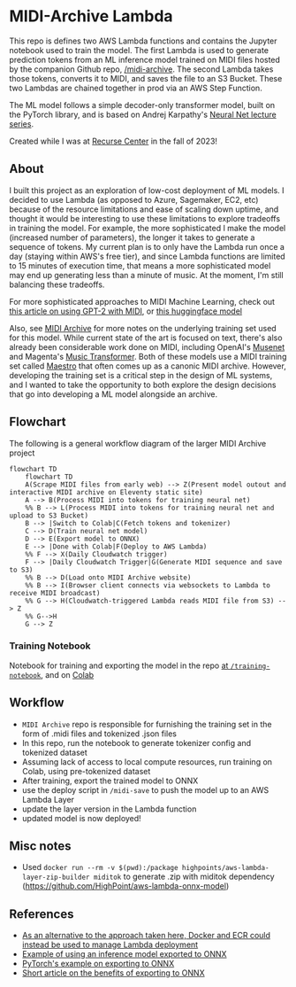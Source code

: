 # MIDI-Archive Lambda
This repo is defines two AWS Lambda functions and contains the Jupyter notebook used to train the model. The first Lambda is used to generate prediction tokens from an ML inference model trained on MIDI files hosted by the companion Github repo, [/midi-archive](https://github.com/reubenson/midi-archive). The second Lambda takes those tokens, converts it to MIDI, and saves the file to an S3 Bucket. These two Lambdas are chained together in prod via an AWS Step Function.

The ML model follows a simple decoder-only transformer model, built on the PyTorch library, and is based on Andrej Karpathy's [Neural Net lecture series](https://karpathy.ai/zero-to-hero.html).

Created while I was at [Recurse Center](https://recurse.com/) in the fall of 2023!

## About
I built this project as an exploration of low-cost deployment of ML models. I decided to use Lambda (as opposed to Azure, Sagemaker, EC2, etc) because of the resource limitations and ease of scaling down uptime, and thought it would be interesting to use these limitations to explore tradeoffs in training the model. For example, the more sophisticated I make the model (increased number of parameters), the longer it takes to generate a sequence of tokens. My current plan is to only have the Lambda run once a day (staying within AWS's free tier), and since Lambda functions are limited to 15 minutes of execution time, that means a more sophisticated model may end up generating less than a minute of music. At the moment, I'm still balancing these tradeoffs.

For more sophisticated approaches to MIDI Machine Learning, check out [this article on using GPT-2 with MIDI](https://huggingface.co/blog/juancopi81/using-hugging-face-to-train-a-gpt-2-model-for-musi), or [this huggingface model](https://huggingface.co/krasserm/perceiver-ar-sam-giant-midi)

Also, see [MIDI Archive](https://github.com/reubenson/midi-archive) for more notes on the underlying training set used for this model. While current state of the art is focused on text, there's also already been considerable work done on MIDI, including OpenAI's [Musenet](https://openai.com/research/musenet) and Magenta's [Music Transformer](https://magenta.tensorflow.org/music-transformer). Both of these models use a MIDI training set called [Maestro](https://magenta.tensorflow.org/datasets/maestro) that often comes up as a canonic MIDI archive. However, developing the training set is a critical step in the design of ML systems, and I wanted to take the opportunity to both explore the design decisions that go into developing a ML model alongside an archive.

## Flowchart
The following is a general workflow diagram of the larger MIDI Archive project
```mermaid
flowchart TD
    flowchart TD
    A(Scrape MIDI files from early web) --> Z(Present model outout and interactive MIDI archive on Eleventy static site)
    A --> B(Process MIDI into tokens for training neural net)
    %% B --> L(Process MIDI into tokens for training neural net and upload to S3 Bucket)
    B --> |Switch to Colab|C(Fetch tokens and tokenizer)
    C --> D(Train neural net model)
    D --> E(Export model to ONNX)
    E --> |Done with Colab|F(Deploy to AWS Lambda)
    %% F --> X(Daily Cloudwatch trigger)
    F --> |Daily Cloudwatch Trigger|G(Generate MIDI sequence and save to S3)
    %% B --> D(Load onto MIDI Archive website)
    %% B --> I(Browser client connects via websockets to Lambda to receive MIDI broadcast)
    %% G --> H(Cloudwatch-triggered Lambda reads MIDI file from S3) --> Z
    %% G-->H
    G --> Z
```

### Training Notebook
Notebook for training and exporting the model in the repo [at `/training-notebook`](https://github.com/reubenson/midi-archive-lambda/tree/main/training-notebook), and on [Colab](https://colab.research.google.com/drive/1hpzG6ygsn0Cv44ImhyOn13eHtSo_Lccg#scrollTo=2BEEaoBHBQ1K)


## Workflow
- `MIDI Archive` repo is responsible for furnishing the training set in the form of .midi files and tokenized .json files
- In this repo, run the notebook to generate tokenizer config and tokenized dataset
- Assuming lack of access to local compute resources, run training on Colab, using pre-tokenized dataset
- After training, export the trained model to ONNX
- use the deploy script in `/midi-save` to push the model up to an AWS Lambda Layer
- update the layer version in the Lambda function
- updated model is now deployed!

<!-- ## Installation -->
<!-- Follow instrictions at https://github.com/nficano/python-lambda, which is the repo this project follows. Unfortunately, its releases are lagging, and an [important update](https://github.com/nficano/python-lambda/pull/714) has not made its way into the official package distribution. Until then, I'm running a local version of the repo: `pip install -e ../python-lambda`, in order for `lambda deploy` to work as expected -->

<!-- ## Commands -->
<!-- Zip up and deploy lambda with `lambda deploy --requirements ./requirements.txt`. The requirements flag is useful because I've been having weird issues with the installer pulling in all kinds of things from venv -->

## Misc notes
- Used `docker run --rm -v $(pwd):/package highpoints/aws-lambda-layer-zip-builder miditok` to generate .zip with miditok dependency (https://github.com/HighPoint/aws-lambda-onnx-model)
<!-- - To get the Lambda working properly, I had to fuss with permissions a bunch [here](https://us-east-1.console.aws.amazon.com/iam/home?region=us-east-1#/roles/details/lambda_basic_execution?section=permissions) -->

## References
- [As an alternative to the approach taken here, Docker and ECR could instead be used to manage Lambda deployment](https://www.serverless.com/blog/deploying-pytorch-model-as-a-serverless-service)
- [Example of using an inference model exported to ONNX](https://github.com/onnx/onnx-docker/blob/master/onnx-ecosystem/inference_demos/resnet50_modelzoo_onnxruntime_inference.ipynb)
- [PyTorch's example on exporting to ONNX](https://pytorch.org/tutorials/advanced/super_resolution_with_onnxruntime.html)
- [Short article on the benefits of exporting to ONNX](https://medium.com/tr-labs-ml-engineering-blog/model-deployment-with-onnx-7b45b82da71c)
